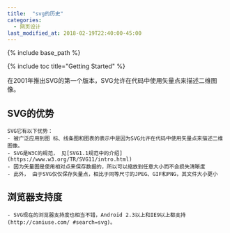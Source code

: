 ```yaml
---
title:  "svg的历史"
categories: 
  - 网页设计
last_modified_at: 2018-02-19T22:40:00-45:00
---
```


{% include base_path %}

{% include toc title="Getting Started" %}

在2001年推出SVG的第一个版本，SVG允许在代码中使用矢量点来描述二维图像。

## SVG的优势  

 	SVG它有以下优势：
 	- 被广泛应用到图 标、线条图和图表的表示中是因为SVG允许在代码中使用矢量点来描述二维图像。
 	- SVG是W3C的规范， 见[SVG1.1规范中的介绍](https://www.w3.org/TR/SVG11/intro.html)  
 	- 因为矢量图是使用相对点来保存数据的，所以可以缩放到任意大小而不会损失清晰度  
 	- 此外， 由于SVG仅仅保存矢量点，相比于同等尺寸的JPEG、GIF和PNG，其文件大小更小
 	
##  浏览器支持度
 	
 	- SVG现在的浏览器支持度也相当不错，Android 2.3以上和IE9以上都支持(http://caniuse.com/ #search=svg)。